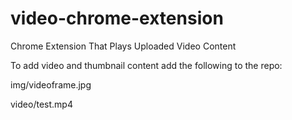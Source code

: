 # video-chrome-extension
Chrome Extension That Plays Uploaded Video Content

To add video and thumbnail content add the following to the repo: 

img/videoframe.jpg

video/test.mp4